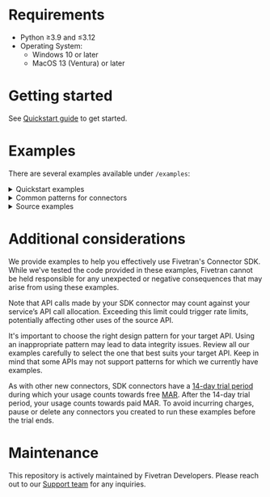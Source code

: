 # Requirements
- Python ≥3.9 and ≤3.12
- Operating System:
  - Windows 10 or later
  - MacOS 13 (Ventura) or later

# Getting started
See [Quickstart guide](https://fivetran.com/docs/connectors/connector-sdk/quickstart-guide) to get started.

# Examples
There are several examples available under `/examples`:

<details>
  <summary>
    Quickstart examples
  </summary>

### hello
Simplest example, append-only

### local
Emulated source, without any calls out to the internet

### configuration
Shows how to use secrets

### hashes
Shows how to calculate hash of fields and use it as primary key. Useful in scenarios where the
incoming rows do not have any field suitable to be used as a Primary Key.

### user_profiles
Shows the use of Pandas DataFrames to manipulate data prior to sending to Fivetran.

### weather
A realistic example, using a public API, fetching data from NOAA

### complex_configuration_options
Shows how to cast configuration field to list, integer, boolean and dict for use in connector code.
</details>

<details>
<summary>
Common patterns for connectors
</summary>

<details>
<summary>
cursors
</summary>

### multiple_tables_with_cursors
The parent-child relationship between tables from incremental API endpoints, with the complex cursor.

### marketstack
This code retrieves different stock tickers and the daily price for those tickers using marketstack API. Refer its [Docs](https://polygon.io/docs/stocks/getting-started)
</details>

### pagination
Simple pagination example templates for the following types of paginations:
- keyset
- next_page_url
- offset_based
- page_number

### specified_types
Declares a schema and upserts all data types

### unspecified_types
Upserts all data types without specifying a schema

### three_operations
Shows how to use upsert, update and delete operations

### priority_first_sync_for_high_volume_initial_syncs
Priority-first sync, pfs for short, is very helpful for high volume historical syncs. It is a sync strategy
which prioritises fetching the most recent data first so that fresh data is ready for you to use more quickly.
This is a simple example of how you could implement the Priority-first sync strategy in a `connector.py` file for your connection.
</details>

<details>
<summary>
Source examples
</summary>

### records with no created_at
Shows how to work with records where the source does not provide a created_at(or equivalent) field.
Useful when its desired to keep track of when the record was first observed.

### multiple code files
Shows how you can write a complex connector comprising multiple .py files.

### aws dynamo db authentication
Shows how to authenticate to aws using IAM role credentials and use it to sync records from dynamodb
boto3 package is used to create aws client. Refer its [Docs](https://boto3.amazonaws.com/v1/documentation/api/latest/index.html)

### redshift
This is an example to show how we can sync records from redshift DB via Connector SDK.
You would need to provide your redshift credentials for this example to work.

### key based replication
This shows key based replication from DB sources.
Replication keys are columns that are used to identify new and updated data for replication.
When you set a table to use Incremental Replication, you’ll also need to define a replication key for that table.

### oauth2 and accelo api connector multithreading enabled
This module implements a connector for syncing data from the Accelo API.
It involves **OAuth2** authentication, rate limiting, and data synchronization for companies,
invoices, payments, prospects, jobs, and staff. 
It is an example of multithreading the extraction of data from the source to improve connector performance.
Multithreading helps to make api calls in parallel to pull data faster.
It is also an example of using **OAuth 2.0 Client Credentials** flow.
Requires Accelo OAuth credentials to be passed in to work.

Refer to the Multithreading Guidelines in api_threading_utils.py

### smartsheets
This is an example of how we can sync Smartsheets sheets via Connector SDK.
You would need to provide your Smartsheets api_key for this example to work.

</details>

# Additional considerations

We provide examples to help you effectively use Fivetran's Connector SDK. While we've tested the code provided in these examples, Fivetran cannot be held responsible for any unexpected or negative consequences that may arise from using these examples.

Note that API calls made by your SDK connector may count against your service’s API call allocation. Exceeding this limit could trigger rate limits, potentially affecting other uses of the source API.

It's important to choose the right design pattern for your target API. Using an inappropriate pattern may lead to data integrity issues. Review all our examples carefully to select the one that best suits your target API. Keep in mind that some APIs may not support patterns for which we currently have examples.

As with other new connectors, SDK connectors have a [14-day trial period](https://fivetran.com/docs/getting-started/free-trials#newconnectorfreeuseperiod) during which your usage counts towards free [MAR](https://fivetran.com/docs/usage-based-pricing). After the 14-day trial period, your usage counts towards paid MAR. To avoid incurring charges, pause or delete any connectors you created to run these examples before the trial ends.

# Maintenance
This repository is actively maintained by Fivetran Developers. Please reach out to our [Support team](https://support.fivetran.com/hc/en-us) for any inquiries.
